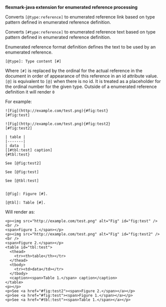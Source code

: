 **flexmark-java extension for enumerated reference processing**

Converts `[@type:reference]` to enumerated reference link based on type pattern defined in
enumerated reference definition.

Converts `[#type:reference]` to enumerated reference text based on type pattern defined in
enumerated reference definition.

Enumerated reference format definition defines the text to be used by an enumerated reference.

```
[@type]: Type content [#]
```

Where `[#]` is replaced by the ordinal for the actual reference in the document in order of
appearance of this reference in an id attribute value. `[@]` is equivalent to `[@]` when there
is no id. It is treated as a placeholder for the ordinal number for the given type. Outside of a
enumerated reference definition it will render `0`

For example:

```
![Fig](http://example.com/test.png){#fig:test}  
[#fig:test]

![Fig](http://example.com/test.png){#fig:test2}  
[#fig:test2]

| table |
|-------|
| data  |
[[#tbl:test] caption]
{#tbl:test}

See [@fig:test2]

See [@fig:test]

See [@tbl:test]


[@fig]: Figure [#].

[@tbl]: Table [#].
```

Will render as:

```
<p><img src="http://example.com/test.png" alt="Fig" id="fig:test" /><br />
<span>Figure 1.</span></p>
<p><img src="http://example.com/test.png" alt="Fig" id="fig:test2" /><br />
<span>Figure 2.</span></p>
<table id="tbl:test">
  <thead>
    <tr><th>table</th></tr>
  </thead>
  <tbody>
    <tr><td>data</td></tr>
  </tbody>
  <caption><span>Table 1.</span> caption</caption>
</table>
<p></p>
<p>See <a href="#fig:test2"><span>Figure 2.</span></a></p>
<p>See <a href="#fig:test"><span>Figure 1.</span></a></p>
<p>See <a href="#tbl:test"><span>Table 1.</span></a></p>
```

